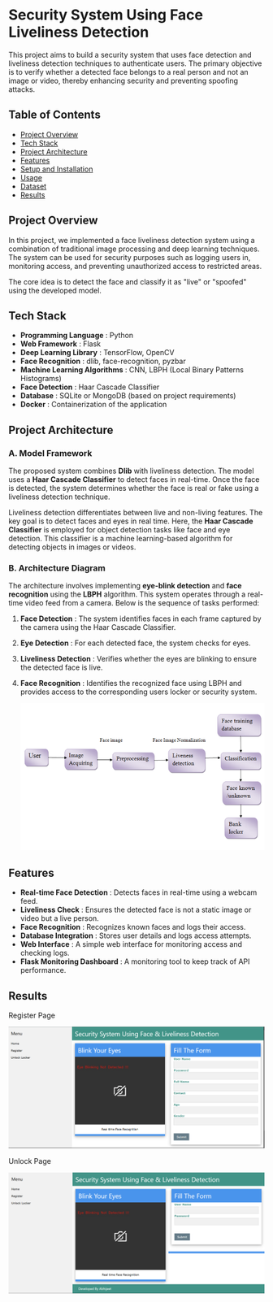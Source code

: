 # Security System Using Face Liveliness Detection

This project aims to build a security system that uses face detection and liveliness detection techniques to authenticate users. The primary objective is to verify whether a detected face belongs to a real person and not an image or video, thereby enhancing security and preventing spoofing attacks.

## Table of Contents

* [Project Overview](#project-overview)
* [Tech Stack](#tech-stack)
* [Project Architecture](#project-architecture)
* [Features](#features)
* [Setup and Installation](#setup-and-installation)
* [Usage](#usage)
* [Dataset](#dataset)
* [Results](#results)

## Project Overview

In this project, we implemented a face liveliness detection system using a combination of traditional image processing and deep learning techniques. The system can be used for security purposes such as logging users in, monitoring access, and preventing unauthorized access to restricted areas.

The core idea is to detect the face and classify it as "live" or "spoofed" using the developed model.

## Tech Stack

* **Programming Language** : Python
* **Web Framework** : Flask
* **Deep Learning Library** : TensorFlow, OpenCV
* **Face Recognition** : dlib, face-recognition, pyzbar
* **Machine Learning Algorithms** : CNN, LBPH (Local Binary Patterns Histograms)
* **Face Detection** : Haar Cascade Classifier
* **Database** : SQLite or MongoDB (based on project requirements)
* **Docker** : Containerization of the application

## Project Architecture

### A. Model Framework

The proposed system combines **Dlib** with liveliness detection. The model uses a **Haar Cascade Classifier** to detect faces in real-time. Once the face is detected, the system determines whether the face is real or fake using a liveliness detection technique.

Liveliness detection differentiates between live and non-living features. The key goal is to detect faces and eyes in real time. Here, the **Haar Cascade Classifier** is employed for object detection tasks like face and eye detection. This classifier is a machine learning-based algorithm for detecting objects in images or videos.

### B. Architecture Diagram

The architecture involves implementing **eye-blink detection** and **face recognition** using the **LBPH** algorithm. This system operates through a real-time video feed from a camera. Below is the sequence of tasks performed:

1. **Face Detection** : The system identifies faces in each frame captured by the camera using the Haar Cascade Classifier.
2. **Eye Detection** : For each detected face, the system checks for eyes.
3. **Liveliness Detection** : Verifies whether the eyes are blinking to ensure the detected face is live.
4. **Face Recognition** : Identifies the recognized face using LBPH and provides access to the corresponding users locker or security system.

   ![1729970144845](image/README/1729970144845.png)

## Features

* **Real-time Face Detection** : Detects faces in real-time using a webcam feed.
* **Liveliness Check** : Ensures the detected face is not a static image or video but a live person.
* **Face Recognition** : Recognizes known faces and logs their access.
* **Database Integration** : Stores user details and logs access attempts.
* **Web Interface** : A simple web interface for monitoring access and checking logs.
* **Flask Monitoring Dashboard** : A monitoring tool to keep track of API performance.


## Results

Register Page

![1729970909043](image/README/1729970909043.png)

Unlock Page

![1729970974531](image/README/1729970974531.png)
